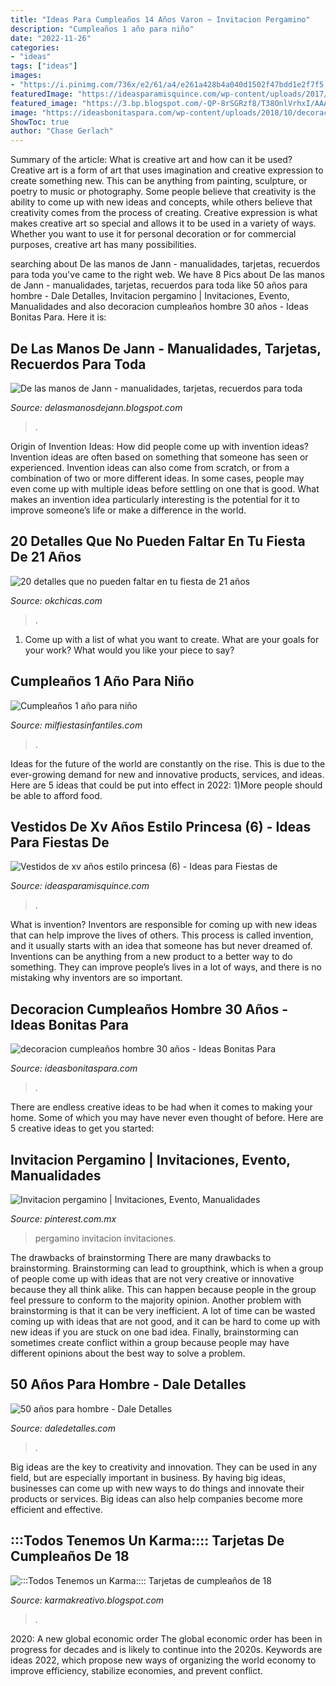 ```yaml
---
title: "Ideas Para Cumpleaños 14 Años Varon ~ Invitacion Pergamino"
description: "Cumpleaños 1 año para niño"
date: "2022-11-26"
categories:
- "ideas"
tags: ["ideas"]
images:
- "https://i.pinimg.com/736x/e2/61/a4/e261a428b4a040d1502f47bdd1e2f7f5.jpg"
featuredImage: "https://ideasparamisquince.com/wp-content/uploads/2017/02/Vestidos-de-xv-años-estilo-princesa-6.jpg"
featured_image: "https://3.bp.blogspot.com/-QP-8rSGRzf8/T38OnlVrhxI/AAAAAAAAB5s/YzxEKqVWAjI/s1600/101_4466.JPG"
image: "https://ideasbonitaspara.com/wp-content/uploads/2018/10/decoracion-cumpleanos-hombre-30-anos-4-300x295.jpg"
ShowToc: true
author: "Chase Gerlach"
---
```



Summary of the article: What is creative art and how can it be used?
Creative art is a form of art that uses imagination and creative expression to create something new. This can be anything from painting, sculpture, or poetry to music or photography. Some people believe that creativity is the ability to come up with new ideas and concepts, while others believe that creativity comes from the process of creating. Creative expression is what makes creative art so special and allows it to be used in a variety of ways. Whether you want to use it for personal decoration or for commercial purposes, creative art has many possibilities.

	

		
searching about De las manos de Jann - manualidades, tarjetas, recuerdos para toda you've came to the right web. We have 8 Pics about De las manos de Jann - manualidades, tarjetas, recuerdos para toda like 50 años para hombre - Dale Detalles, Invitacion pergamino | Invitaciones, Evento, Manualidades and also decoracion cumpleaños hombre 30 años - Ideas Bonitas Para. Here it is:
		
    
## De Las Manos De Jann - Manualidades, Tarjetas, Recuerdos Para Toda

<img loading=lazy src="https://3.bp.blogspot.com/-QP-8rSGRzf8/T38OnlVrhxI/AAAAAAAAB5s/YzxEKqVWAjI/s1600/101_4466.JPG" onerror="this.onerror=null;this.src='https://tse1.mm.bing.net/th?id=OIP.jtsS5GXJDBEOpsIwp0GLswHaFj&amp;pid=15.1';" alt="De las manos de Jann - manualidades, tarjetas, recuerdos para toda">

_Source: delasmanosdejann.blogspot.com_

>. 

	

Origin of Invention Ideas: How did people come up with invention ideas?
Invention ideas are often based on something that someone has seen or experienced. Invention ideas can also come from scratch, or from a combination of two or more different ideas. In some cases, people may even come up with multiple ideas before settling on one that is good. What makes an invention idea particularly interesting is the potential for it to improve someone’s life or make a difference in the world.

    
## 20 Detalles Que No Pueden Faltar En Tu Fiesta De 21 Años

<img loading=lazy src="https://www.okchicas.com/wp-content/uploads/2016/09/b16d916bd5a9399566f15c6c4cc2e0ed-525x700.jpg" onerror="this.onerror=null;this.src='https://tse1.mm.bing.net/th?id=OIP.chH8xO3uQ_muuWuWP398awHaJ4&amp;pid=15.1';" alt="20 detalles que no pueden faltar en tu fiesta de 21 años">

_Source: okchicas.com_

>. 

	

1. Come up with a list of what you want to create. What are your goals for your work? What would you like your piece to say? 

    
## Cumpleaños 1 Año Para Niño

<img loading=lazy src="https://mm.milfiestasinfantiles.com/uploads/2012/03/cumpleanos-1-ano-nino-mesa.jpg" onerror="this.onerror=null;this.src='https://tse1.mm.bing.net/th?id=OIP.dsrfpmSURnV-iCX0ABWYQQHaF2&amp;pid=15.1';" alt="Cumpleaños 1 año para niño">

_Source: milfiestasinfantiles.com_

>. 

	

Ideas for the future of the world are constantly on the rise. This is due to the ever-growing demand for new and innovative products, services, and ideas. Here are 5 ideas that could be put into effect in 2022: 1)More people should be able to afford food. 

    
## Vestidos De Xv Años Estilo Princesa (6) - Ideas Para Fiestas De

<img loading=lazy src="https://ideasparamisquince.com/wp-content/uploads/2017/02/Vestidos-de-xv-años-estilo-princesa-6.jpg" onerror="this.onerror=null;this.src='https://tse3.mm.bing.net/th?id=OIP.Vp8URsS2_p8Hu331T5XsRQHaKX&amp;pid=15.1';" alt="Vestidos de xv años estilo princesa (6) - Ideas para Fiestas de">

_Source: ideasparamisquince.com_

>. 

	

What is invention?
Inventors are responsible for coming up with new ideas that can help improve the lives of others. This process is called invention, and it usually starts with an idea that someone has but never dreamed of. Inventions can be anything from a new product to a better way to do something. They can improve people’s lives in a lot of ways, and there is no mistaking why inventors are so important.

    
## Decoracion Cumpleaños Hombre 30 Años - Ideas Bonitas Para

<img loading=lazy src="https://ideasbonitaspara.com/wp-content/uploads/2018/10/decoracion-cumpleanos-hombre-30-anos-4-300x295.jpg" onerror="this.onerror=null;this.src='https://tse2.mm.bing.net/th?id=OIP.CUQDOrXIlCmpQqtyUXuwGgAAAA&amp;pid=15.1';" alt="decoracion cumpleaños hombre 30 años - Ideas Bonitas Para">

_Source: ideasbonitaspara.com_

>. 

	

There are endless creative ideas to be had when it comes to making your home. Some of which you may have never even thought of before. Here are 5 creative ideas to get you started:

    
## Invitacion Pergamino | Invitaciones, Evento, Manualidades

<img loading=lazy src="https://i.pinimg.com/736x/e2/61/a4/e261a428b4a040d1502f47bdd1e2f7f5.jpg" onerror="this.onerror=null;this.src='https://tse1.mm.bing.net/th?id=OIP.anA0lhqDl0qCc2cr07YUzgHaJ3&amp;pid=15.1';" alt="Invitacion pergamino | Invitaciones, Evento, Manualidades">

_Source: pinterest.com.mx_

>pergamino invitacion invitaciones. 

	

The drawbacks of brainstorming
There are many drawbacks to brainstorming. Brainstorming can lead to groupthink, which is when a group of people come up with ideas that are not very creative or innovative because they all think alike. This can happen because people in the group feel pressure to conform to the majority opinion. Another problem with brainstorming is that it can be very inefficient. A lot of time can be wasted coming up with ideas that are not good, and it can be hard to come up with new ideas if you are stuck on one bad idea. Finally, brainstorming can sometimes create conflict within a group because people may have different opinions about the best way to solve a problem.

    
## 50 Años Para Hombre - Dale Detalles

<img loading=lazy src="https://i2.wp.com/www.daledetalles.com/wp-content/uploads/2016/02/5013.jpg" onerror="this.onerror=null;this.src='https://tse4.mm.bing.net/th?id=OIP.9aLasUf78Ct-cCWxB3eOBwHaE7&amp;pid=15.1';" alt="50 años para hombre - Dale Detalles">

_Source: daledetalles.com_

>. 

	

Big ideas are the key to creativity and innovation. They can be used in any field, but are especially important in business. By having big ideas, businesses can come up with new ways to do things and innovate their products or services. Big ideas can also help companies become more efficient and effective.

    
## :::Todos Tenemos Un Karma:::: Tarjetas De Cumpleaños De 18

<img loading=lazy src="https://2.bp.blogspot.com/_4zdD8XSkkiY/S9USfX-BhcI/AAAAAAAAAF0/oe7_z5LpniQ/s1600/tarjetas18-2.jpg" onerror="this.onerror=null;this.src='https://tse1.mm.bing.net/th?id=OIP.FlLoz0esrBISZd-fYTYwPgHaFj&amp;pid=15.1';" alt=":::Todos Tenemos un Karma:::: Tarjetas de cumpleaños de 18">

_Source: karmakreativo.blogspot.com_

>. 

	

2020: A new global economic order
The global economic order has been in progress for decades and is likely to continue into the 2020s. Keywords are ideas 2022, which propose new ways of organizing the world economy to improve efficiency, stabilize economies, and prevent conflict.


